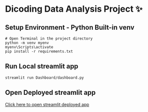# Dicoding Data Analysis Project ✨

## Setup Environment - Python Built-in venv
```
# Open Terminal in the project directory
python -m venv myenv
myenv\Scripts\activate
pip install -r requirements.txt
```

## Run Local streamlit app
```
streamlit run Dashboard/dashboard.py
```

## Open Deployed streamlit app
[Click here to open streamlit deployed app](dicoding-data-analysis-project-fery-kurniawan.streamlit.app)